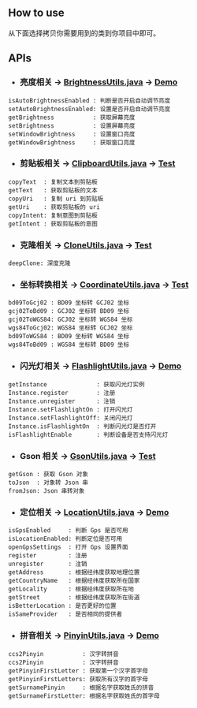 ## How to use

从下面选择拷贝你需要用到的类到你项目中即可。


## APIs

* ### 亮度相关 -> [BrightnessUtils.java][brightness.java] -> [Demo][brightness.demo]
```
isAutoBrightnessEnabled : 判断是否开启自动调节亮度
setAutoBrightnessEnabled: 设置是否开启自动调节亮度
getBrightness           : 获取屏幕亮度
setBrightness           : 设置屏幕亮度
setWindowBrightness     : 设置窗口亮度
getWindowBrightness     : 获取窗口亮度
```

* ### 剪贴板相关 -> [ClipboardUtils.java][clipboard.java] -> [Test][clipboard.test]
```
copyText  : 复制文本到剪贴板
getText   : 获取剪贴板的文本
copyUri   : 复制 uri 到剪贴板
getUri    : 获取剪贴板的 uri
copyIntent: 复制意图到剪贴板
getIntent : 获取剪贴板的意图
```

* ### 克隆相关 -> [CloneUtils.java][clone.java] -> [Test][clone.test]
```
deepClone: 深度克隆
```

* ### 坐标转换相关 -> [CoordinateUtils.java][coordinate.java] -> [Test][coordinate.test]
```
bd09ToGcj02 : BD09 坐标转 GCJ02 坐标
gcj02ToBd09 : GCJ02 坐标转 BD09 坐标
gcj02ToWGS84: GCJ02 坐标转 WGS84 坐标
wgs84ToGcj02: WGS84 坐标转 GCJ02 坐标
bd09ToWGS84 : BD09 坐标转 WGS84 坐标
wgs84ToBd09 : WGS84 坐标转 BD09 坐标
```

* ### 闪光灯相关 -> [FlashlightUtils.java][flashlight.java] -> [Demo][flashlight.demo]
```
getInstance              : 获取闪光灯实例
Instance.register        : 注册
Instance.unregister      : 注销
Instance.setFlashlightOn : 打开闪光灯
Instance.setFlashlightOff: 关闭闪光灯
Instance.isFlashlightOn  : 判断闪光灯是否打开
isFlashlightEnable       : 判断设备是否支持闪光灯
```

* ### Gson 相关 -> [GsonUtils.java][gson.java] -> [Test][gson.test]
```
getGson : 获取 Gson 对象
toJson  : 对象转 Json 串
fromJson: Json 串转对象
```

* ### 定位相关 -> [LocationUtils.java][location.java] -> [Demo][location.demo]
```
isGpsEnabled     : 判断 Gps 是否可用
isLocationEnabled: 判断定位是否可用
openGpsSettings  : 打开 Gps 设置界面
register         : 注册
unregister       : 注销
getAddress       : 根据经纬度获取地理位置
getCountryName   : 根据经纬度获取所在国家
getLocality      : 根据经纬度获取所在地
getStreet        : 根据经纬度获取所在街道
isBetterLocation : 是否更好的位置
isSameProvider   : 是否相同的提供者
```

* ### 拼音相关 -> [PinyinUtils.java][pinyin.java] -> [Demo][pinyin.demo]
```
ccs2Pinyin           : 汉字转拼音
ccs2Pinyin           : 汉字转拼音
getPinyinFirstLetter : 获取第一个汉字首字母
getPinyinFirstLetters: 获取所有汉字的首字母
getSurnamePinyin     : 根据名字获取姓氏的拼音
getSurnameFirstLetter: 根据名字获取姓氏的首字母
```



[brightness.java]: https://github.com/Blankj/AndroidUtilCode/blob/master/subutil/lib/src/main/java/com/blankj/subutil/util/BrightnessUtils.java
[brightness.demo]: https://github.com/Blankj/AndroidUtilCode/blob/master/subutil/pkg/src/main/java/com/blankj/subutil/pkg/feature/brightness/BrightnessActivity.java
[brightness.demo]: https://github.com/Blankj/AndroidUtilCode/blob/master/subutil/pkg/src/main/java/com/blankj/subutil/pkg/feature/brightness/BrightnessActivity.java

[clipboard.java]: https://github.com/Blankj/AndroidUtilCode/blob/master/subutil/lib/src/main/java/com/blankj/subutil/util/ClipboardUtils.java
[clipboard.test]: https://github.com/Blankj/AndroidUtilCode/blob/master/subutil/lib/src/test/java/com/blankj/subutil/util/ClipboardUtilsTest.java

[clone.java]: https://github.com/Blankj/AndroidUtilCode/blob/master/subutil/lib/src/main/java/com/blankj/subutil/util/CloneUtils.java
[clone.test]: https://github.com/Blankj/AndroidUtilCode/blob/master/subutil/lib/src/test/java/com/blankj/subutil/util/CloneUtilsTest.java

[coordinate.java]: https://github.com/Blankj/AndroidUtilCode/blob/master/subutil/lib/src/main/java/com/blankj/subutil/util/CoordinateUtils.java
[coordinate.test]: https://github.com/Blankj/AndroidUtilCode/blob/master/subutil/lib/src/test/java/com/blankj/subutil/util/CoordinateUtilsTest.java

[flashlight.java]: https://github.com/Blankj/AndroidUtilCode/blob/master/subutil/lib/src/main/java/com/blankj/subutil/util/FlashlightUtils.java
[flashlight.demo]: https://github.com/Blankj/AndroidUtilCode/blob/master/subutil/pkg/src/main/java/com/blankj/subutil/pkg/feature/flashlight/FlashlightActivity.java

[gson.java]: https://github.com/Blankj/AndroidUtilCode/blob/master/subutil/lib/src/main/java/com/blankj/subutil/util/GsonUtils.java
[gson.test]: https://github.com/Blankj/AndroidUtilCode/blob/master/subutil/lib/src/test/java/com/blankj/subutil/util/GsonUtilsTest.java

[location.java]: https://github.com/Blankj/AndroidUtilCode/blob/master/subutil/lib/src/main/java/com/blankj/subutil/util/LocationUtils.java
[location.demo]: https://github.com/Blankj/AndroidUtilCode/blob/master/subutil/pkg/src/main/java/com/blankj/subutil/pkg/feature/location/LocationActivity.java

[pinyin.java]: https://github.com/Blankj/AndroidUtilCode/blob/master/subutil/lib/src/main/java/com/blankj/subutil/util/PinyinUtils.java
[pinyin.demo]: https://github.com/Blankj/AndroidUtilCode/blob/master/subutil/pkg/src/main/java/com/blankj/subutil/pkg/feature/pinyin/PinyinActivity.java
